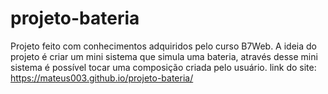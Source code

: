 # projeto-bateria
Projeto feito com conhecimentos adquiridos pelo curso B7Web. A ideia do projeto é criar um  mini sistema que simula uma bateria, através desse mini sistema é possível tocar uma composição criada pelo usuário.
link do site: https://mateus003.github.io/projeto-bateria/
